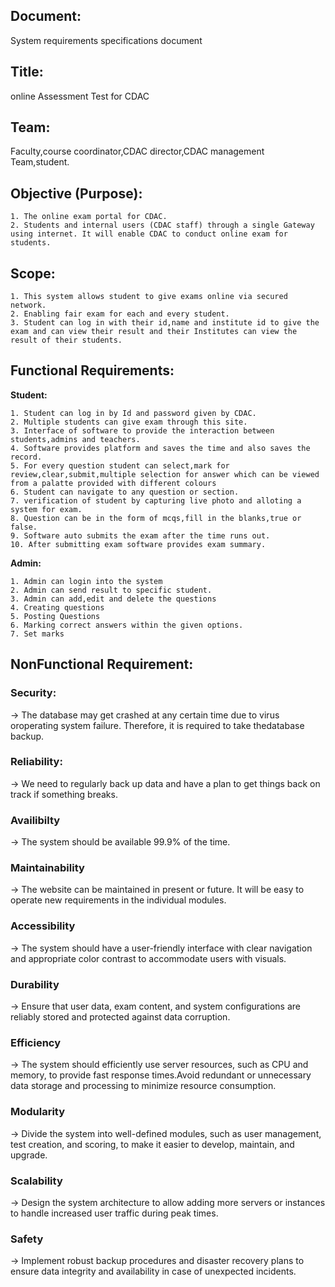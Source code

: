 ## Document:
System requirements specifications document

## Title:
online Assessment Test for CDAC

## Team:
Faculty,course coordinator,CDAC director,CDAC management Team,student.

## Objective (Purpose):
	1. The online exam portal for CDAC.
	2. Students and internal users (CDAC staff) through a single Gateway using internet. It will enable CDAC to conduct online exam for students.

## Scope:
	1. This system allows student to give exams online via secured network.
	2. Enabling fair exam for each and every student.
	3. Student can log in with their id,name and institute id to give the exam and can view their result and their Institutes can view the result of their students.

## Functional Requirements:

<b>Student:</b>
	
	1. Student can log in by Id and password given by CDAC.
	2. Multiple students can give exam through this site.
	3. Interface of software to provide the interaction between students,admins and teachers.
	4. Software provides platform and saves the time and also saves the record.
	5. For every question student can select,mark for review,clear,submit,multiple selection for answer which can be viewed from a palatte provided with different colours
	6. Student can navigate to any question or section.
	7. verification of student by capturing live photo and alloting a system for exam.
  	8. Question can be in the form of mcqs,fill in the blanks,true or false.
	9. Software auto submits the exam after the time runs out.
	10. After submitting exam software provides exam summary.

<b>Admin:</b>
	
	1. Admin can login into the system 
	2. Admin can send result to specific student.
	3. Admin can add,edit and delete the questions
	4. Creating questions
	5. Posting Questions
	6. Marking correct answers within the given options.
	7. Set marks


## NonFunctional Requirement:

### Security:
-> The database may get crashed at any certain time due to virus oroperating system failure. Therefore, it is required to take thedatabase backup.

### Reliability:
-> We need to regularly back up data and have a plan to get things back on track if something breaks.

### Availibilty
-> The system should be available 99.9% of the time.

### Maintainability
-> The website can be maintained in present or future. It will be easy to operate new requirements in the individual modules.

### Accessibility
-> The system should have a user-friendly interface with clear navigation and appropriate color contrast to accommodate users with visuals.

### Durability
-> Ensure that user data, exam content, and system configurations are reliably stored and protected against data corruption.

### Efficiency
-> The system should efficiently use server resources, such as CPU and memory, to provide fast response times.Avoid redundant or unnecessary data storage and processing to minimize resource consumption.

### Modularity
-> Divide the system into well-defined modules, such as user management, test creation, and scoring, to make it easier to develop, maintain, and upgrade.

### Scalability
-> Design the system architecture to allow adding more servers or instances to handle increased user traffic during peak times.

### Safety
-> Implement robust backup procedures and disaster recovery plans to ensure data integrity and availability in case of unexpected incidents.
